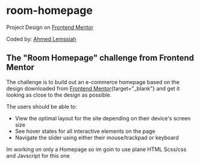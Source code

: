 # room-homepage

Project Design on [Frontend Mentor](https://www.frontendmentor.io) 

Coded by: [Ahmed Lemssiah](https://artecke.de)

## The "Room Homepage" challenge from Frontend Mentor
The challenge is to build out an e-commerce homepage based on the design downloaded from [Frontend Mentor](https://www.frontendmentor.io/challenges/room-homepage-BtdBY_ENq/hub){target="_blank"} and get it looking as close to the design as possible.

The users should be able to:

- View the optimal layout for the site depending on their device's screen size
- See hover states for all interactive elements on the page
- Navigate the slider using either their mouse/trackpad or keyboard

Im working on only a Homepage so im goin to use plane HTML Scss/css and Javscript for this one



